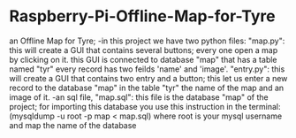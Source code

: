 # Raspberry-Pi-Offline-Map-for-Tyre
an Offline Map for Tyre;
-in this project we have two python files:
 "map.py": this will create a GUI that contains several buttons; every one open a map by clicking on it. this GUI is connected to                  database "map" that has a table named "tyr" every record has two feilds 'name' and 'image'.
 "entry.py": this will create a GUI that contains two entry and a button; this let us enter a new record to the database "map"
            in the table "tyr" the name of the map and an image of it.
-an sql file, "map.sql": this file is the database "map" of the project; 
            for importing this database you use this instruction in the terminal:
     (mysqldump -u root -p map < map.sql) where root is your mysql username and map the name of the database

